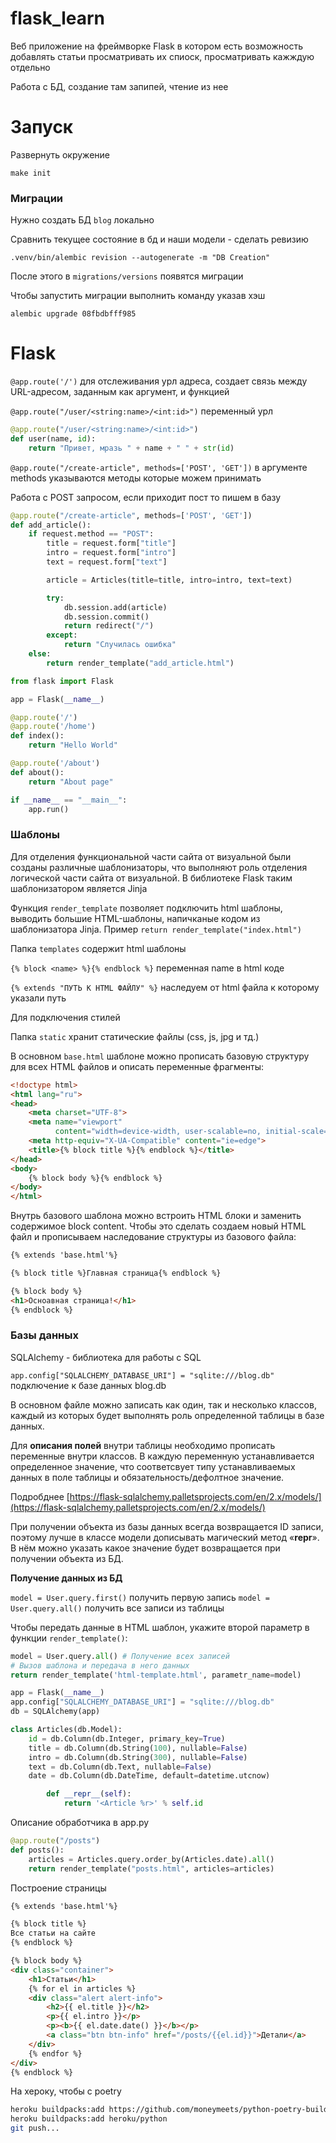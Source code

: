 # flask_learn

Веб приложение на фреймворке Flask в котором есть возможность добавлять статьи
просматривать их спиоск, просматривать кажждую отдельно

Работа с БД, создание там запипей, чтение из нее


# Запуск 
Развернуть окружение
```
make init
```

### Миграции

Нужно создать БД `blog` локально

Сравнить текущее состояние в бд и наши модели - сделать ревизию
```
.venv/bin/alembic revision --autogenerate -m "DB Creation"
```
После этого в `migrations/versions` появятся миграции

Чтобы запустить миграции выполнить команду указав хэш
```
alembic upgrade 08fbdbfff985
```


# Flask

`@app.route('/')`  для отслеживания урл адреса, создает связь между URL-адресом, заданным как аргумент, и функцией

`@app.route("/user/<string:name>/<int:id>")` переменный урл

```python
@app.route("/user/<string:name>/<int:id>")
def user(name, id):
    return "Привет, мразь " + name + " " + str(id)
```

`@app.route("/create-article", methods=['POST', 'GET'])` в аргументе methods указываются методы которые можем принимать

Работа с POST запросом, если приходит пост то пишем в базу

```python
@app.route("/create-article", methods=['POST', 'GET'])
def add_article():
    if request.method == "POST":
        title = request.form["title"]
        intro = request.form["intro"]
        text = request.form["text"]

        article = Articles(title=title, intro=intro, text=text)

        try:
            db.session.add(article)
            db.session.commit()
            return redirect("/")
        except:
            return "Случилась ошибка"
    else:
        return render_template("add_article.html")
```

```python
from flask import Flask

app = Flask(__name__)

@app.route('/')
@app.route('/home')
def index():
    return "Hello World"

@app.route('/about')
def about():
    return "About page"

if __name__ == "__main__":
    app.run()
```

### **Шаблоны**

Для отделения функциональной части сайта от визуальной были созданы различные шаблонизаторы, что выполняют роль отделения логической части сайта от визуальной. В библиотеке Flask таким шаблонизатором является Jinja

Функция `render_template` позволяет подключить html шаблоны, выводить большие HTML-шаблоны, напичканые кодом из шаблонизатора Jinja. Пример `return render_template("index.html")`

Папка `templates` содержит html шаблоны 

`{% block <name> %}{% endblock %}`  переменная name в html коде

`{% extends "ПУТЬ К HTML ФАЙЛУ" %}` наследуем от html файла к которому указали путь

Для подключения стилей

Папка `static` хранит статические файлы (css, js, jpg и тд.)

В основном `base.html` шаблоне можно прописать базовую структуру для всех HTML файлов и описать переменные фрагменты:

```html
<!doctype html>
<html lang="ru">
<head>
    <meta charset="UTF-8">
    <meta name="viewport"
          content="width=device-width, user-scalable=no, initial-scale=1.0, maximum-scale=1.0, minimum-scale=1.0">
    <meta http-equiv="X-UA-Compatible" content="ie=edge">
    <title>{% block title %}{% endblock %}</title>
</head>
<body>
    {% block body %}{% endblock %}
</body>
</html>
```

Внутрь базового шаблона можно встроить HTML блоки и заменить содержимое block content. Чтобы это сделать создаем новый HTML файл и прописываем наследование структуры из базового файла:

```html
{% extends 'base.html'%}

{% block title %}Главная страница{% endblock %}

{% block body %}
<h1>Осноавная страница!</h1>
{% endblock %}
```

### **Базы данных**

SQLAlchemy - библиотека для работы с SQL 

`app.config["SQLALCHEMY_DATABASE_URI"] = "sqlite:///blog.db"` подключение к базе данных blog.db

В основном файле можно записать как один, так и несколько классов, каждый из которых будет выполнять роль определенной таблицы в базе данных.

Для **описания полей** внутри таблицы необходимо прописать переменные внутри классов. В каждую переменную устанавливается определенное значение, что соответсвует типу устанавливаемых данных в поле таблицы и обязательность/дефолтное значение.

Подробднее [https://flask-sqlalchemy.palletsprojects.com/en/2.x/models/](https://flask-sqlalchemy.palletsprojects.com/en/2.x/models/)

При получении объекта из базы данных всегда возвращается ID записи, поэтому лучше в классе модели дописывать магический метод «__repr__». В нём можно указать какое значение будет возвращается при получении объекта из БД.

**Получение данных из БД**

`model = User.query.first()`  получить первую запись
`model = User.query.all()` получить все записи из таблицы

Чтобы передать данные в HTML шаблон, укажите второй параметр в функции `render_template()`:

```python
model = User.query.all() # Получение всех записей
# Вызов шаблона и передача в него данных
return render_template('html-template.html', parametr_name=model)
```

```python
app = Flask(__name__)
app.config["SQLALCHEMY_DATABASE_URI"] = "sqlite:///blog.db"
db = SQLAlchemy(app)

class Articles(db.Model):
    id = db.Column(db.Integer, primary_key=True)
    title = db.Column(db.String(100), nullable=False)
    intro = db.Column(db.String(300), nullable=False)
    text = db.Column(db.Text, nullable=False)
    date = db.Column(db.DateTime, default=datetime.utcnow)

		def __repr__(self):
			return '<Article %r>' % self.id
```

Описание обработчика в app.py

```python
@app.route("/posts")
def posts():
    articles = Articles.query.order_by(Articles.date).all()
    return render_template("posts.html", articles=articles)
```

Построение страницы 

```html
{% extends 'base.html'%}

{% block title %}
Все статьи на сайте
{% endblock %}

{% block body %}
<div class="container">
    <h1>Статьи</h1>
    {% for el in articles %}
    <div class="alert alert-info">
        <h2>{{ el.title }}</h2>
        <p>{{ el.intro }}</p>
        <p><b>{{ el.date.date() }}</b></p>
        <a class="btn btn-info" href="/posts/{{el.id}}">Детали</a>
    </div>
    {% endfor %}
</div>
{% endblock %}
```

На хероку, чтобы с poetry
```bash
heroku buildpacks:add https://github.com/moneymeets/python-poetry-buildpack.git
heroku buildpacks:add heroku/python
git push...
```